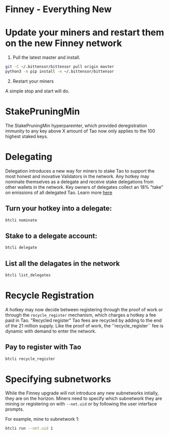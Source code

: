 # Finney - Everything New




# Update your miners and restart them on the new Finney network


1. Pull the latest master and install.

```bash
git -C ~/.bittensor/bittensor pull origin master
python3 -m pip install -e ~/.bittensor/bittensor
```

2. Restart your miners

A simple stop and start will do.

# StakePruningMin

The StakePruningMin hyperparemter, which provided deregistration immunity to any key above X amount of Tao now only applies to the 100 highest staked keys.

# Delegating

Delegation introduces a new way for miners to stake Tao to support the most honest and inovative Validators in the network. Any hotkey may nominate themselves as a delegate and receive stake delegations from other wallets in the network. Key owners of delegates collect an 18% "take" on emissions of all delegated Tao.
Learn more [here](Delegation.md)


## Turn your hotkey into a delegate:
```bash
btcli nominate
```
## Stake to a delegate account:
```bash
btcli delegate
```
## List all the delagates in the network
```bash
btcli list_delegates
```

# Recycle Registration

A hotkey may now decide between registering through the proof of work or through the ``recycle_register`` mechanism, which charges a hotkey a fee paid in Tao. "Recycled register" Tao fees are recycled by adding to the end of the 21 million supply. Like the proof of work, the ''recycle_register`` fee is dynamic with demand to enter the network.

## Pay to register with Tao

```bash
btcli recycle_register
```

# Specifying subnetworks

While the Finney upgrade will not introduce any new subnetworks intially, they are on the horizon. Miners need to specify which subnetwork they are mining or registering on with ``--net.uid`` or by following the user interface prompts.

For example, mine to subnetwork 1:

```bash
btcli run --net.uid 1
```